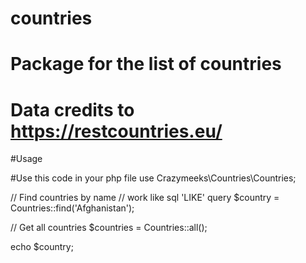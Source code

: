 # countries
# Package for the list of countries
# Data credits to https://restcountries.eu/

#Usage

#Use this code in your php file
use Crazymeeks\Countries\Countries;

// Find countries by name
// work like sql 'LIKE' query
$country = Countries::find('Afghanistan');

// Get all countries
$countries = Countries::all();


echo $country;